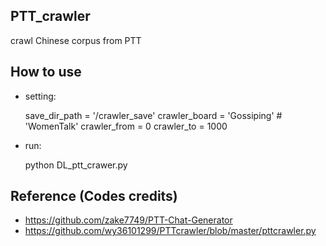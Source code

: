 ## PTT_crawler
crawl Chinese corpus from PTT

## How to use

* setting:  

    save_dir_path = '/crawler_save'
    crawler_board = 'Gossiping' # 'WomenTalk'
    crawler_from = 0
    crawler_to = 1000 
    
* run:  
    
    python DL_ptt_crawer.py


## Reference (Codes credits)
* https://github.com/zake7749/PTT-Chat-Generator
* https://github.com/wy36101299/PTTcrawler/blob/master/pttcrawler.py